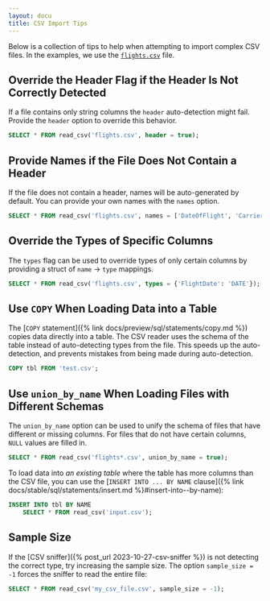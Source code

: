 ```yaml
---
layout: docu
title: CSV Import Tips
---
```


Below is a collection of tips to help when attempting to import complex CSV files. In the examples, we use the [`flights.csv`](/data/flights.csv) file.

## Override the Header Flag if the Header Is Not Correctly Detected

If a file contains only string columns the `header` auto-detection might fail. Provide the `header` option to override this behavior.

```sql
SELECT * FROM read_csv('flights.csv', header = true);
```

## Provide Names if the File Does Not Contain a Header

If the file does not contain a header, names will be auto-generated by default. You can provide your own names with the `names` option.

```sql
SELECT * FROM read_csv('flights.csv', names = ['DateOfFlight', 'CarrierName']);
```

## Override the Types of Specific Columns

The `types` flag can be used to override types of only certain columns by providing a struct of `name` → `type` mappings.

```sql
SELECT * FROM read_csv('flights.csv', types = {'FlightDate': 'DATE'});
```

## Use `COPY` When Loading Data into a Table

The [`COPY` statement]({% link docs/preview/sql/statements/copy.md %}) copies data directly into a table. The CSV reader uses the schema of the table instead of auto-detecting types from the file. This speeds up the auto-detection, and prevents mistakes from being made during auto-detection.

```sql
COPY tbl FROM 'test.csv';
```

## Use `union_by_name` When Loading Files with Different Schemas

The `union_by_name` option can be used to unify the schema of files that have different or missing columns. For files that do not have certain columns, `NULL` values are filled in.

```sql
SELECT * FROM read_csv('flights*.csv', union_by_name = true);
```

To load data into _an existing table_ where the table has more columns than the CSV file, you can use the [`INSERT INTO ... BY NAME` clause]({% link docs/stable/sql/statements/insert.md %}#insert-into--by-name):

```sql
INSERT INTO tbl BY NAME
    SELECT * FROM read_csv('input.csv');
```

## Sample Size

If the [CSV sniffer]({% post_url 2023-10-27-csv-sniffer %}) is not detecting the correct type, try increasing the sample size.
The option `sample_size = -1` forces the sniffer to read the entire file:

```sql
SELECT * FROM read_csv('my_csv_file.csv', sample_size = -1);
```
